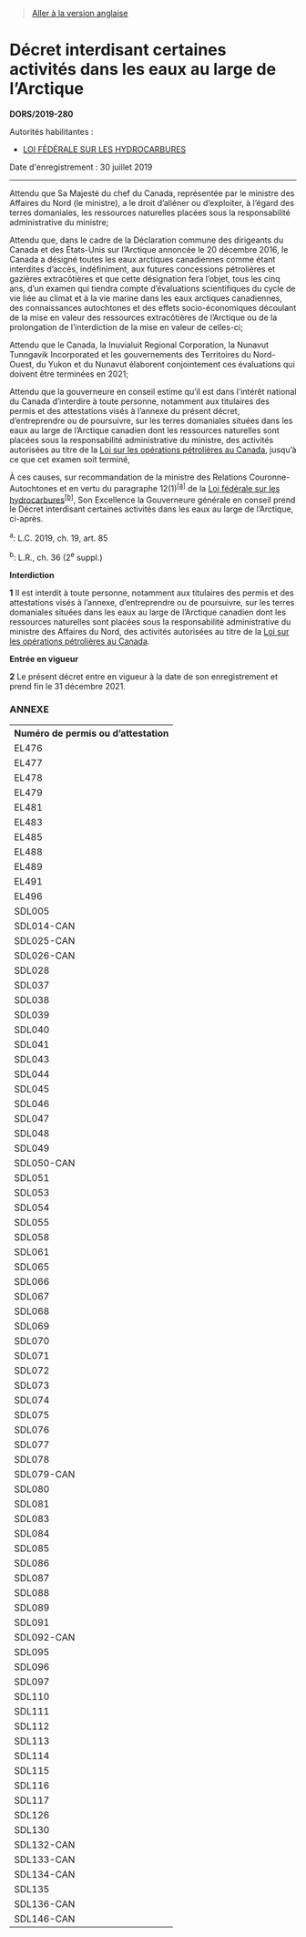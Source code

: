 > [Aller à la version anglaise](/en/Regulations/Statutory%20Orders%20and%20Regulations/2019/280.md)

# Décret interdisant certaines activités dans les eaux au large de l’Arctique

**DORS/2019-280**

Autorités habilitantes : 
- [LOI FÉDÉRALE SUR LES HYDROCARBURES](/fr/Lois/Lois%20du%20Canada/1985/ch.%2036%20(2e%20suppl.).md)

Date d'enregistrement : 30 juillet 2019

----------

Attendu que Sa Majesté du chef du Canada, représentée par le ministre des Affaires du Nord (le ministre), a le droit d’aliéner ou d’exploiter, à l’égard des terres domaniales, les ressources naturelles placées sous la responsabilité administrative du ministre;

Attendu que, dans le cadre de la Déclaration commune des dirigeants du Canada et des États-Unis sur l’Arctique annoncée le 20 décembre 2016, le Canada a désigné toutes les eaux arctiques canadiennes comme étant interdites d’accès, indéfiniment, aux futures concessions pétrolières et gazières extracôtières et que cette désignation fera l’objet, tous les cinq ans, d’un examen qui tiendra compte d’évaluations scientifiques du cycle de vie liée au climat et à la vie marine dans les eaux arctiques canadiennes, des connaissances autochtones et des effets socio-économiques découlant de la mise en valeur des ressources extracôtières de l’Arctique ou de la prolongation de l’interdiction de la mise en valeur de celles-ci;

Attendu que le Canada, la Inuvialuit Regional Corporation, la Nunavut Tunngavik Incorporated et les gouvernements des Territoires du Nord-Ouest, du Yukon et du Nunavut élaborent conjointement ces évaluations qui doivent être terminées en 2021;

Attendu que la gouverneure en conseil estime qu’il est dans l’intérêt national du Canada d’interdire à toute personne, notamment aux titulaires des permis et des attestations visés à l’annexe du présent décret, d’entreprendre ou de poursuivre, sur les terres domaniales situées dans les eaux au large de l’Arctique canadien dont les ressources naturelles sont placées sous la responsabilité administrative du ministre, des activités autorisées au titre de la [Loi sur les opérations pétrolières au Canada](/fr/Lois/Lois%20révisées%20du%20Canada/O/O-7.md), jusqu’à ce que cet examen soit terminé,

À ces causes, sur recommandation de la ministre des Relations Couronne-Autochtones et en vertu du paragraphe 12(1)<sup><a href='#nbp_81000-3-1880_hq_24046'>[a]</a></sup> de la [Loi fédérale sur les hydrocarbures](/fr/Lois/Lois%20du%20Canada/1985/ch.%2036%20(2e%20suppl.).md)<sup><a href='#nbp_81000-3-1880_hq_24032'>[b]</a></sup>, Son Excellence la Gouverneure générale en conseil prend le Décret interdisant certaines activités dans les eaux au large de l’Arctique, ci-après.

<a name='nbp_81000-3-1880_hq_24046'><sup>a</sup></a>: L.C. 2019, ch. 19, art. 85<br />

<a name='nbp_81000-3-1880_hq_24032'><sup>b</sup></a>: L.R., ch. 36 (2<sup>e</sup> suppl.)<br />




**Interdiction**

**1** Il est interdit à toute personne, notamment aux titulaires des permis et des attestations visés à l’annexe, d’entreprendre ou de poursuivre, sur les terres domaniales situées dans les eaux au large de l’Arctique canadien dont les ressources naturelles sont placées sous la responsabilité administrative du ministre des Affaires du Nord, des activités autorisées au titre de la [Loi sur les opérations pétrolières au Canada](/fr/Lois/Lois%20révisées%20du%20Canada/O/O-7.md).




**Entrée en vigueur**

**2** Le présent décret entre en vigueur à la date de son enregistrement et prend fin le 31 décembre 2021.




### **ANNEXE** 
<table>
<tr>
<th>Numéro de permis ou d’attestation</th>
</tr>
<tr>
<td>EL476</td>
</tr>
<tr>
<td>EL477</td>
</tr>
<tr>
<td>EL478</td>
</tr>
<tr>
<td>EL479</td>
</tr>
<tr>
<td>EL481</td>
</tr>
<tr>
<td>EL483</td>
</tr>
<tr>
<td>EL485</td>
</tr>
<tr>
<td>EL488</td>
</tr>
<tr>
<td>EL489</td>
</tr>
<tr>
<td>EL491</td>
</tr>
<tr>
<td>EL496</td>
</tr>
<tr>
<td>SDL005</td>
</tr>
<tr>
<td>SDL014-CAN</td>
</tr>
<tr>
<td>SDL025-CAN</td>
</tr>
<tr>
<td>SDL026-CAN</td>
</tr>
<tr>
<td>SDL028</td>
</tr>
<tr>
<td>SDL037</td>
</tr>
<tr>
<td>SDL038</td>
</tr>
<tr>
<td>SDL039</td>
</tr>
<tr>
<td>SDL040</td>
</tr>
<tr>
<td>SDL041</td>
</tr>
<tr>
<td>SDL043</td>
</tr>
<tr>
<td>SDL044</td>
</tr>
<tr>
<td>SDL045</td>
</tr>
<tr>
<td>SDL046</td>
</tr>
<tr>
<td>SDL047</td>
</tr>
<tr>
<td>SDL048</td>
</tr>
<tr>
<td>SDL049</td>
</tr>
<tr>
<td>SDL050-CAN</td>
</tr>
<tr>
<td>SDL051</td>
</tr>
<tr>
<td>SDL053</td>
</tr>
<tr>
<td>SDL054</td>
</tr>
<tr>
<td>SDL055</td>
</tr>
<tr>
<td>SDL058</td>
</tr>
<tr>
<td>SDL061</td>
</tr>
<tr>
<td>SDL065</td>
</tr>
<tr>
<td>SDL066</td>
</tr>
<tr>
<td>SDL067</td>
</tr>
<tr>
<td>SDL068</td>
</tr>
<tr>
<td>SDL069</td>
</tr>
<tr>
<td>SDL070</td>
</tr>
<tr>
<td>SDL071</td>
</tr>
<tr>
<td>SDL072</td>
</tr>
<tr>
<td>SDL073</td>
</tr>
<tr>
<td>SDL074</td>
</tr>
<tr>
<td>SDL075</td>
</tr>
<tr>
<td>SDL076</td>
</tr>
<tr>
<td>SDL077</td>
</tr>
<tr>
<td>SDL078</td>
</tr>
<tr>
<td>SDL079-CAN</td>
</tr>
<tr>
<td>SDL080</td>
</tr>
<tr>
<td>SDL081</td>
</tr>
<tr>
<td>SDL083</td>
</tr>
<tr>
<td>SDL084</td>
</tr>
<tr>
<td>SDL085</td>
</tr>
<tr>
<td>SDL086</td>
</tr>
<tr>
<td>SDL087</td>
</tr>
<tr>
<td>SDL088</td>
</tr>
<tr>
<td>SDL089</td>
</tr>
<tr>
<td>SDL091</td>
</tr>
<tr>
<td>SDL092-CAN</td>
</tr>
<tr>
<td>SDL095</td>
</tr>
<tr>
<td>SDL096</td>
</tr>
<tr>
<td>SDL097</td>
</tr>
<tr>
<td>SDL110</td>
</tr>
<tr>
<td>SDL111</td>
</tr>
<tr>
<td>SDL112</td>
</tr>
<tr>
<td>SDL113</td>
</tr>
<tr>
<td>SDL114</td>
</tr>
<tr>
<td>SDL115</td>
</tr>
<tr>
<td>SDL116</td>
</tr>
<tr>
<td>SDL117</td>
</tr>
<tr>
<td>SDL126</td>
</tr>
<tr>
<td>SDL130</td>
</tr>
<tr>
<td>SDL132-CAN</td>
</tr>
<tr>
<td>SDL133-CAN</td>
</tr>
<tr>
<td>SDL134-CAN</td>
</tr>
<tr>
<td>SDL135</td>
</tr>
<tr>
<td>SDL136-CAN</td>
</tr>
<tr>
<td>SDL146-CAN</td>
</tr>
</table>


